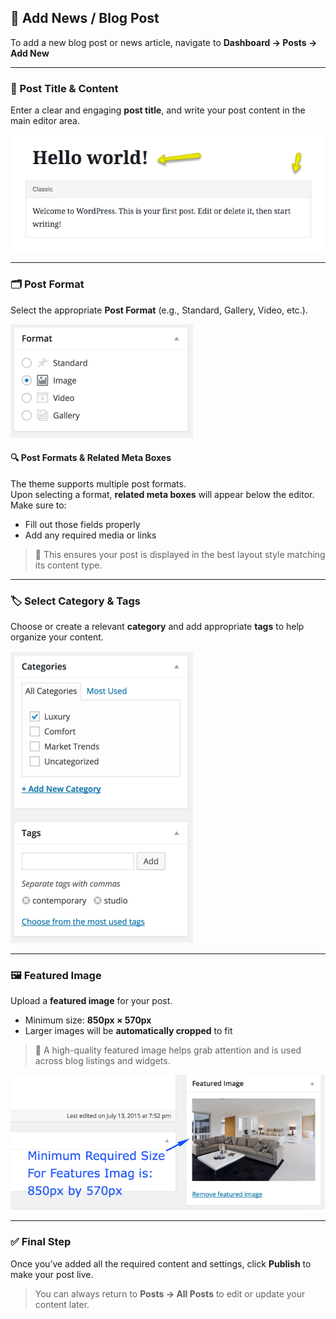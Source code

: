 ## 📰 Add News / Blog Post

To add a new blog post or news article, navigate to **Dashboard → Posts → Add New**

---

### 📝 Post Title & Content

Enter a clear and engaging **post title**, and write your post content in the main editor area.

![Post Title and Description](images/content/add-news-post.png)

---

### 🗂️ Post Format

Select the appropriate **Post Format** (e.g., Standard, Gallery, Video, etc.).

![Post Format](images/content/2.png)

#### 🔍 Post Formats & Related Meta Boxes

The theme supports multiple post formats.  
Upon selecting a format, **related meta boxes** will appear below the editor. Make sure to:

- Fill out those fields properly
- Add any required media or links

> 🎯 This ensures your post is displayed in the best layout style matching its content type.

---

### 🏷️ Select Category & Tags

Choose or create a relevant **category** and add appropriate **tags** to help organize your content.

![Categories and Tags](images/content/4.png)

---

### 🖼️ Featured Image

Upload a **featured image** for your post.

- Minimum size: **850px × 570px**
- Larger images will be **automatically cropped** to fit

> 📌 A high-quality featured image helps grab attention and is used across blog listings and widgets.

![Featured Image](images/content/5.png)

---

### ✅ Final Step

Once you’ve added all the required content and settings, click **Publish** to make your post live.

> You can always return to **Posts → All Posts** to edit or update your content later.